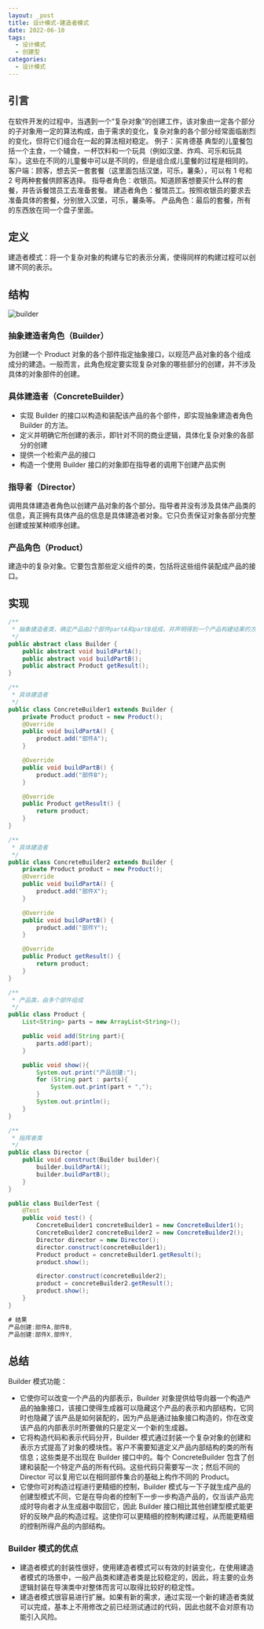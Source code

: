 ```yaml
---
layout: _post
title: 设计模式-建造者模式
date: 2022-06-10
tags: 
  - 设计模式
  - 创建型
categories: 
  - 设计模式
---
```

## 引言
在软件开发的过程中，当遇到一个“复杂对象”的创建工作，该对象由一定各个部分的子对象用一定的算法构成，由于需求的变化，复杂对象的各个部分经常面临剧烈的变化，但将它们组合在一起的算法相对稳定。
例子：买肯德基
典型的儿童餐包括一个主食，一个辅食，一杯饮料和一个玩具（例如汉堡、炸鸡、可乐和玩具车）。这些在不同的儿童餐中可以是不同的，但是组合成儿童餐的过程是相同的。
客户端：顾客，想去买一套套餐（这里面包括汉堡，可乐，薯条），可以有 1 号和 2 号两种套餐供顾客选择。
指导者角色：收银员。知道顾客想要买什么样的套餐，并告诉餐馆员工去准备套餐。
建造者角色：餐馆员工。按照收银员的要求去准备具体的套餐，分别放入汉堡，可乐，薯条等。
产品角色：最后的套餐，所有的东西放在同一个盘子里面。
## 定义
建造者模式：将一个复杂对象的构建与它的表示分离，使得同样的构建过程可以创建不同的表示。
## 结构

![builder](builder.png)

### 抽象建造者角色（Builder）
为创建一个 Product 对象的各个部件指定抽象接口，以规范产品对象的各个组成成分的建造。一般而言，此角色规定要实现复杂对象的哪些部分的创建，并不涉及具体的对象部件的创建。

### 具体建造者（ConcreteBuilder）
+ 实现 Builder 的接口以构造和装配该产品的各个部件，即实现抽象建造者角色 Builder 的方法。
+ 定义并明确它所创建的表示，即针对不同的商业逻辑，具体化复杂对象的各部分的创建
+ 提供一个检索产品的接口
+ 构造一个使用 Builder 接口的对象即在指导者的调用下创建产品实例

### 指导者（Director）
调用具体建造者角色以创建产品对象的各个部分。指导者并没有涉及具体产品类的信息，真正拥有具体产品的信息是具体建造者对象。它只负责保证对象各部分完整创建或按某种顺序创建。

### 产品角色（Product）
建造中的复杂对象。它要包含那些定义组件的类，包括将这些组件装配成产品的接口。

## 实现

```java
/**
 * 抽象建造者类，确定产品由2个部件partA和partB组成，并声明得到一个产品构建结果的方法
 */
public abstract class Builder {
    public abstract void buildPartA();
    public abstract void buildPartB();
    public abstract Product getResult();
}

/**
 * 具体建造者
 */
public class ConcreteBuilder1 extends Builder {
    private Product product = new Product();
    @Override
    public void buildPartA() {
        product.add("部件A");
    }

    @Override
    public void buildPartB() {
        product.add("部件B");
    }

    @Override
    public Product getResult() {
        return product;
    }
}

/**
 * 具体建造者
 */
public class ConcreteBuilder2 extends Builder {
    private Product product = new Product();
    @Override
    public void buildPartA() {
        product.add("部件X");
    }

    @Override
    public void buildPartB() {
        product.add("部件Y");
    }

    @Override
    public Product getResult() {
        return product;
    }
}

/**
 * 产品类，由多个部件组成
 */
public class Product {
    List<String> parts = new ArrayList<String>();

    public void add(String part){
        parts.add(part);
    }

    public void show(){
        System.out.print("产品创建:");
        for (String part : parts){
            System.out.print(part + ",");
        }
        System.out.println();
    }
}

/**
 * 指挥者类
 */
public class Director {
    public void construct(Builder builder){
        builder.buildPartA();
        builder.buildPartB();
    }
}

public class BuilderTest {
    @Test
    public void test() {
        ConcreteBuilder1 concreteBuilder1 = new ConcreteBuilder1();
        ConcreteBuilder2 concreteBuilder2 = new ConcreteBuilder2();
        Director director = new Director();
        director.construct(concreteBuilder1);
        Product product = concreteBuilder1.getResult();
        product.show();

        director.construct(concreteBuilder2);
        product = concreteBuilder2.getResult();
        product.show();
    }
}

# 结果
产品创建:部件A,部件B,
产品创建:部件X,部件Y,
```

## 总结
Builder 模式功能：
+ 它使你可以改变一个产品的内部表示，Builder 对象提供给导向器一个构造产品的抽象接口，该接口使得生成器可以隐藏这个产品的表示和内部结构，它同时也隐藏了该产品是如何装配的，因为产品是通过抽象接口构造的，你在改变该产品的内部表示时所要做的只是定义一个新的生成器。
+ 它将构造代码和表示代码分开，Builder 模式通过封装一个复杂对象的创建和表示方式提高了对象的模块性。客户不需要知道定义产品内部结构的类的所有信息；这些类是不出现在 Builder 接口中的。每个 ConcreteBuilder 包含了创建和装配一个特定产品的所有代码。这些代码只需要写一次；然后不同的 Director 可以复用它以在相同部件集合的基础上构作不同的 Product。
+ 它使你可对构造过程进行更精细的控制，Builder 模式与一下子就生成产品的创建型模式不同，它是在导向者的控制下一步一步构造产品的，仅当该产品完成时导向者才从生成器中取回它，因此 Builder 接口相比其他创建型模式能更好的反映产品的构造过程。这使你可以更精细的控制构建过程，从而能更精细的控制所得产品的内部结构。
  

### Builder 模式的优点
+ 建造者模式的封装性很好，使用建造者模式可以有效的封装变化，在使用建造者模式的场景中，一般产品类和建造者类是比较稳定的，因此，将主要的业务逻辑封装在导演类中对整体而言可以取得比较好的稳定性。
+ 建造者模式很容易进行扩展。如果有新的需求，通过实现一个新的建造者类就可以完成，基本上不用修改之前已经测试通过的代码，因此也就不会对原有功能引入风险。